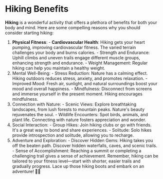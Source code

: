 # Hiking Benefits

**Hiking** is a wonderful activity that offers a plethora of benefits for both your body and mind. Here are some compelling reasons why you should consider starting hiking:
1.    **Physical Fitness**:
    - **Cardiovascular Health**: Hiking gets your heart pumping, improving cardiovascular fitness. The varied terrain challenges your body and burns calories.
    - Strength and Endurance: Uphill climbs and uneven trails engage different muscle groups, enhancing strength and endurance.
    - Weight Management: Regular hiking can help you maintain a healthy weight.
2.    Mental Well-Being:
    - Stress Reduction: Nature has a calming effect. Hiking outdoors reduces stress, anxiety, and promotes relaxation.
    - Improved Mood: Fresh air, sunlight, and natural surroundings boost your mood and overall happiness.
    - Mindfulness: Disconnect from screens and immerse yourself in the present moment. Hiking encourages mindfulness.
3.    Connection with Nature:
    - Scenic Views: Explore breathtaking landscapes, from lush forests to mountain peaks. Nature's beauty rejuvenates the soul.
    - Wildlife Encounters: Spot birds, animals, and plant life. Connecting with nature fosters appreciation and wonder.
4.    Social Interaction:
    - Group Hikes: Join hiking clubs or go with friends. It's a great way to bond and share experiences.
    - Solitude: Solo hikes provide introspection and solitude, allowing you to recharge.
5.    Adventure and Exploration:
    - Discover Hidden Gems: Hiking takes you off the beaten path. Discover hidden waterfalls, caves, and scenic trails.
    - Sense of Accomplishment: Reaching a summit or completing a challenging trail gives a sense of achievement.
Remember, hiking can be tailored to your fitness level—start with shorter, easier trails and gradually progress. Lace up those hiking boots and embark on an adventure! 🌲🥾
